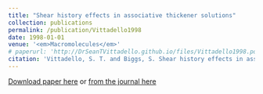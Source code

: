 ```yaml
---
title: "Shear history effects in associative thickener solutions"
collection: publications
permalink: /publication/Vittadello1998
date: 1998-01-01
venue: '<em>Macromolecules</em>'
# paperurl: 'http://DrSeanTVittadello.github.io/files/Vittadello1998.pdf'
citation: 'Vittadello, S. T. and Biggs, S. Shear history effects in associative thickener solutions. <em>Macromolecules</em>, 1998, <strong>31</strong>, 7691-7697.'
---
```

[Download paper here](http://DrSeanTVittadello.github.io/files/Vittadello1998.pdf) or [from the journal here](https://pubs.acs.org/doi/10.1021/ma9714023)
